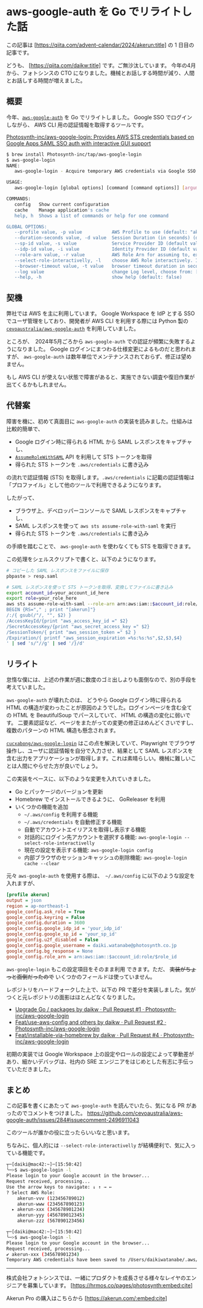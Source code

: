 # aws-google-auth を Go でリライトした話

この記事は [https://qiita.com/advent-calendar/2024/akerun:title] の 1 日目の記事です。

どうも、 [https://qiita.com/daikw:title] です。ご無沙汰しています。
今年の4月から、フォトシンスの CTO になりました。機械とお話しする時間が減り、人間とお話しする時間が増えました。

## 概要

今年、[`aws-google-auth`](https://github.com/cevoaustralia/aws-google-auth) を Go でリライトしました。 Google SSO でログインしながら、 AWS CLI 用の認証情報を取得するツールです。

[Photosynth-inc/aws-google-login: Provides AWS STS credentials based on Google Apps SAML SSO auth with interactive GUI support](https://github.com/Photosynth-inc/aws-google-login)

```sh
$ brew install Photosynth-inc/tap/aws-google-login
$ aws-google-login
NAME:
   aws-google-login - Acquire temporary AWS credentials via Google SSO (SAML v2)

USAGE:
   aws-google-login [global options] [command [command options]] [arguments...]

COMMANDS:
   config   Show current configuration
   cache    Manage application's cache
   help, h  Shows a list of commands or help for one command

GLOBAL OPTIONS:
   --profile value, -p value           AWS Profile to use (default: "akerun")
   --duration-seconds value, -d value  Session Duration (in seconds) (default: 3600)
   --sp-id value, -s value             Service Provider ID (default value is in /Users/daikiwatanabe/.aws/config)
   --idp-id value, -i value            Identity Provider ID (default value is in /Users/daikiwatanabe/.aws/config)
   --role-arn value, -r value          AWS Role Arn for assuming to, ex: arn:aws:iam::123456789012:role/role-name
   --select-role-interactivelly, -l    choose AWS Role interactively. If set, 'role-arn' will be ignored (default: false)
   --browser-timeout value, -t value   browser timeout duration in seconds (default: 60)
   --log value                         change Log level, choose from: [trace | debug | info | warn | error | fatal | panic]
   --help, -h                          show help (default: false)
```

## 契機

弊社では AWS を主に利用しています。
Google Workspace を IdP とする SSO でユーザ管理をしており、開発者が AWS CLI を利用する際には Python 製の [`cevoaustralia/aws-google-auth`](https://github.com/cevoaustralia/aws-google-auth) を利用していました。

ところが、　2024年5月ごろから `aws-google-auth` での認証が頻繁に失敗するようになりました。
Google ログインにまつわる仕様変更によるものだと思われますが、 `aws-google-auth` は数年単位でメンテナンスされておらず、修正は望めません。

もし AWS CLI が使えない状態で障害があると、実施できない調査や復旧作業が出てくるかもしれません。

## 代替案

障害を機に、初めて真面目に `aws-google-auth` の実装を読みました。仕組みは比較的簡単で、

- Google ログイン時に得られる HTML から SAML レスポンスをキャプチャし、
- [`AssumeRoleWithSAML`](https://docs.aws.amazon.com/STS/latest/APIReference/API_AssumeRoleWithSAML.html) API を利用して STS トークンを取得
- 得られた STS トークンを `.aws/credentials` に書き込み

の流れで認証情報 (STS) を取得します。`.aws/credentials` に記載の認証情報は「プロファイル」として他のツールで利用できるようになります。

したがって、

- ブラウザ上、デベロッパーコンソールで SAML レスポンスをキャプチャし、
- SAML レスポンスを使って `aws sts assume-role-with-saml` を実行
- 得られた STS トークンを `.aws/credentials` に書き込み

の手順を踏むことで、 `aws-google-auth` を使わなくても STS を取得できます。

この処理をシェルスクリプトで書くと、以下のようになります。

```sh
# コピーした SAML レスポンスをファイルに保存
pbpaste > resp.saml

# SAML レスポンスを使って STS トークンを取得、変換してファイルに書き込み
export account_id=your_account_id_here
export role=your_role_here
aws sts assume-role-with-saml --role-arn arn:aws:iam::$account_id:role/$role --principal-arn arn:aws:iam::$account_id:saml-provider/GSuite --duration-seconds 3600 --saml-assertion file://resp.saml | jq -r '.Credentials' | awk -F':' '
BEGIN {RS="," ; print "[akerun]"}
/:/{ gsub(/"/, "", $2) }
/AccessKeyId/{print "aws_access_key_id =" $2}
/SecretAccessKey/{print "aws_secret_access_key =" $2}
/SessionToken/{ print "aws_session_token =" $2 }
/Expiration/{ printf "aws_session_expiration =%s:%s:%s",$2,$3,$4}
' | sed 's/"//g' | sed '/}/d'
```

## リライト

怠惰な僕には、上述の作業が週に数度のゴミ出しよりも面倒なので、別の手段を考えていました。

`aws-google-auth` が壊れたのは、 どうやら Google ログイン時に得られる HTML の構造が変わったことが原因のようでした。ログインページを含む全ての HTML を BeautifulSoup でパースしていて、 HTML の構造の変化に弱いです。
二要素認証など、ページをまたがっての変更の修正はめんどくさいですし、複数のパターンの HTML 構造も懸念されます。

[`cucxabong/aws-google-login`](https://github.com/cucxabong/aws-google-login) はこの点を解決していて、Playwright でブラウザ操作し、ユーザに認証情報を自分で入力させ、結果として SAML レスポンスを含む出力をアプリケーションが取得します。これは素晴らしい。機械に難しいことは人間にやらせた方が良いでしょう。

この実装をベースに、以下のような変更を入れていきました。

- Go とパッケージのバージョンを更新
- Homebrew でインストールできるように、 GoReleaser を利用
- いくつかの機能を追加
  - `~/.aws/config` を利用する機能
  - `~/.aws/credentials` を自動修正する機能
  - 自動でアカウントエイリアスを取得し表示する機能
  - 対話的にログイン先アカウントを選択する機能: `aws-google-login --select-role-interactivelly`
  - 現在の設定を表示する機能: `aws-google-login config`
  - 内部ブラウザのセッションキャッシュの削除機能: `aws-google-login cache --clear`


元々 `aws-google-auth` を使用する際は、　`~/.aws/config` に以下のような設定を入れますが、

```ini
[profile akerun]
output = json
region = ap-northeast-1
google_config.ask_role = True
google_config.keyring = False
google_config.duration = 3600
google_config.google_idp_id = 'your_idp_id'
google_config.google_sp_id = 'your_sp_id'
google_config.u2f_disabled = False
google_config.google_username = daiki.watanabe@photosynth.co.jp
google_config.bg_response = None
google_config.role_arn = arn:aws:iam::$account_id:role/$role_id
```

`aws-google-login` もこの設定項目をそのまま利用 できます。ただ、 ~~実装がちょっと面倒だったので~~ いくつかのフィールドは使っていません。


レポジトリをハードフォークした上で、以下の PR で差分を実装しました。気がつくと元レポジトリの面影はほとんどなくなりました。

- [Upgrade Go / packages by daikw · Pull Request #1 · Photosynth-inc/aws-google-login](https://github.com/Photosynth-inc/aws-google-login/pull/1)
- [Feat/use-aws-config and others by daikw · Pull Request #2 · Photosynth-inc/aws-google-login](https://github.com/Photosynth-inc/aws-google-login/pull/2)
- [Feat/installable-via-homebrew by daikw · Pull Request #4 · Photosynth-inc/aws-google-login](https://github.com/Photosynth-inc/aws-google-login/pull/4)

初期の実装では Google Workspace 上の設定やロールの設定によって挙動差があり、細かいデバッグは、社内の SRE エンジニアをはじめとした有志に手伝っていただきました。

## まとめ

この記事を書くにあたって `aws-google-auth` を読んでいたら、気になる PR があったのでコメントをつけました。
https://github.com/cevoaustralia/aws-google-auth/issues/284#issuecomment-2496911043

このツールが誰かの役に立ったらいいなと思います。

ちなみに、個人的には `--select-role-interactivelly` が結構便利で、気に入っている機能です。

```sh
┬─[daiki@mac42:~]─[15:50:42]
╰─>$ aws-google-login -l
Please login to your Google account in the browser...
Request received, processing...
Use the arrow keys to navigate: ↓ ↑ → ←
? Select AWS Role:
    akerun-vvv (123456789012)
    akerun-www (234567890123)
  ▸ akerun-xxx (345678901234)
    akerun-yyy (456789012345)
    akerun-zzz (567890123456)
```

```sh
┬─[daiki@mac42:~]─[15:50:42]
╰─>$ aws-google-login -l
Please login to your Google account in the browser...
Request received, processing...
✔ akerun-xxx (345678901234)
Temporary AWS credentials have been saved to /Users/daikiwatanabe/.aws/credentials
```

---

株式会社フォトシンスでは、一緒にプロダクトを成長させる様々なレイヤのエンジニアを募集しています。
[https://hrmos.co/pages/photosynth:embed:cite]

Akerun Pro の購入はこちらから
[https://akerun.com/:embed:cite]
